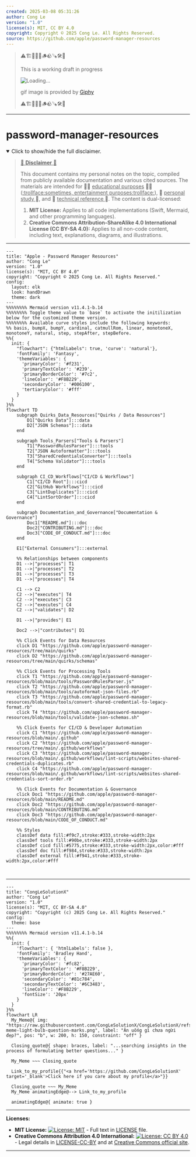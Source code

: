 ```yaml
---
created: 2025-03-08 05:31:26
author: Cong Le
version: "1.0"
license(s): MIT, CC BY 4.0
copyright: Copyright © 2025 Cong Le. All Rights Reserved.
source: https://github.com/apple/password-manager-resources
---
```


> ⚠️🏗️🚧🦺🧱🪵🪨🪚🛠️👷
> 
> This is a working draft in progress
> 
> ![Loading...](https://media3.giphy.com/media/v1.Y2lkPTc5MGI3NjExMTZ6OHF4bjJka2I4Z3QzbWlpNTU1cWkwbTc4YmdkYjk4ZjVhc2xsciZlcD12MV9pbnRlcm5hbF9naWZfYnlfaWQmY3Q9Zw/imjTC8KaAB1HW/giphy.gif)
> 
> gif image is provided by [Giphy](https://giphy.com)
> 
> ⚠️🏗️🚧🦺🧱🪵🪨🪚🛠️👷

----

# password-manager-resources
<details open>
<summary>Click to show/hide the full disclaimer.</summary>
   
> <ins>📢 **Disclaimer** 🚨</ins>
>
> This document contains my personal notes on the topic,
> compiled from publicly available documentation and various cited sources.
> The materials are intended for 👨‍🎓 <ins>educational purposes</ins> 👨‍🎓 (<ins>:trollface:sometimes, entertainment purposes:trollface:</ins>), 📖 <ins> personal study </ins> 📖, and 🔖 <ins> technical reference </ins> 🔖.
> The content is dual-licensed:
> 1. **MIT License:** Applies to all code implementations (Swift, Mermaid, and other programming languages).
> 2. **Creative Commons Attribution-ShareAlike 4.0 International License (CC BY-SA 4.0):** Applies to all non-code content, including text, explanations, diagrams, and illustrations.

</details>


---

```mermaid
---
title: "Apple - Password Manager Resources"
author: "Cong Le"
version: "1.0"
license(s): "MIT, CC BY 4.0"
copyright: "Copyright © 2025 Cong Le. All Rights Reserved."
config:
  layout: elk
  look: handDrawn
  theme: dark
---
%%%%%%%% Mermaid version v11.4.1-b.14
%%%%%%%% Toggle theme value to `base` to activate the initilization below for the customized theme version.
%%%%%%%% Available curve styles include the following keywords:
%% basis, bumpX, bumpY, cardinal, catmullRom, linear, monotoneX, monotoneY, natural, step, stepAfter, stepBefore.
%%{
  init: {
    "flowchart": {"htmlLabels": true, 'curve': 'natural'},
    'fontFamily': 'Fantasy',
    'themeVariables': {
      'primaryColor': '#f231',
      'primaryTextColor': '#239',
      'primaryBorderColor': '#7c2',
      'lineColor': '#F8B229',
      'secondaryColor': '#006100',
      'tertiaryColor': '#fff'
    }
  }
}%%
flowchart TD
    subgraph Quirks_Data_Resources["Quirks / Data Resources"]
        D1["Quirks Data"]:::data
        D2["JSON Schemas"]:::data
    end

    subgraph Tools_Parsers["Tools & Parsers"]
        T1["PasswordRulesParser"]:::tools
        T2["JSON Autoformatter"]:::tools
        T3["SharedCredentialsConverter"]:::tools
        T4["Schema Validator"]:::tools
    end

    subgraph CI_CD_Workflows["CI/CD & Workflows"]
        C1["CI/CD Root"]:::cicd
        C2["GitHub Workflows"]:::cicd
        C3["LintDuplicates"]:::cicd
        C4["LintSortOrder"]:::cicd
    end

    subgraph Documentation_and_Governance["Documentation & Governance"]
        Doc1["README.md"]:::doc
        Doc2["CONTRIBUTING.md"]:::doc
        Doc3["CODE_OF_CONDUCT.md"]:::doc
    end

    E1["External Consumers"]:::external

    %% Relationships between components
    D1 -->|"processes"| T1
    D1 -->|"processes"| T2
    D1 -->|"processes"| T3
    D1 -->|"processes"| T4

    C1 --> C2
    C2 -->|"executes"| T4
    C2 -->|"executes"| C3
    C2 -->|"executes"| C4
    C2 -->|"validates"| D2

    D1 -->|"provides"| E1

    Doc2 -->|"contributes"| D1

    %% Click Events for Data Resources
    click D1 "https://github.com/apple/password-manager-resources/tree/main/quirks"
    click D2 "https://github.com/apple/password-manager-resources/tree/main/quirks/schemas"

    %% Click Events for Processing Tools
    click T1 "https://github.com/apple/password-manager-resources/blob/main/tools/PasswordRulesParser.js"
    click T2 "https://github.com/apple/password-manager-resources/blob/main/tools/autoformat-json-files.rb"
    click T3 "https://github.com/apple/password-manager-resources/blob/main/tools/convert-shared-credential-to-legacy-format.rb"
    click T4 "https://github.com/apple/password-manager-resources/blob/main/tools/validate-json-schemas.sh"

    %% Click Events for CI/CD & Developer Automation
    click C1 "https://github.com/apple/password-manager-resources/blob/main/.github"
    click C2 "https://github.com/apple/password-manager-resources/tree/main/.github/workflows"
    click C3 "https://github.com/apple/password-manager-resources/blob/main/.github/workflows/lint-scripts/websites-shared-credentials-duplicates.rb"
    click C4 "https://github.com/apple/password-manager-resources/blob/main/.github/workflows/lint-scripts/websites-shared-credentials-sort-order.rb"

    %% Click Events for Documentation & Governance
    click Doc1 "https://github.com/apple/password-manager-resources/blob/main/README.md"
    click Doc2 "https://github.com/apple/password-manager-resources/blob/main/CONTRIBUTING.md"
    click Doc3 "https://github.com/apple/password-manager-resources/blob/main/CODE_OF_CONDUCT.md"

    %% Styles
    classDef data fill:#f9c7,stroke:#333,stroke-width:2px
    classDef tools fill:#90be,stroke:#333,stroke-width:2px
    classDef cicd fill:#5775,stroke:#333,stroke-width:2px,color:#fff
    classDef doc fill:#f984,stroke:#333,stroke-width:2px
    classDef external fill:#f941,stroke:#333,stroke-width:2px,color:#fff



```


---

<!-- 
```mermaid
%% Current Mermaid version
info
```  -->


```mermaid
---
title: "CongLeSolutionX"
author: "Cong Le"
version: "1.0"
license(s): "MIT, CC BY-SA 4.0"
copyright: "Copyright (c) 2025 Cong Le. All Rights Reserved."
config:
  theme: base
---
%%%%%%%% Mermaid version v11.4.1-b.14
%%{
  init: {
    'flowchart': { 'htmlLabels': false },
    'fontFamily': 'Bradley Hand',
    'themeVariables': {
      'primaryColor': '#fc82',
      'primaryTextColor': '#F8B229',
      'primaryBorderColor': '#27AE60',
      'secondaryColor': '#81c784',
      'secondaryTextColor': '#6C3483',
      'lineColor': '#F8B229',
      'fontSize': '20px'
    }
  }
}%%
flowchart LR
  My_Meme@{ img: "https://raw.githubusercontent.com/CongLeSolutionX/CongLeSolutionX/refs/heads/main/assets/images/My-meme-light-bulb-question-marks.png", label: "Ăn uống gì chưa ngừi đẹp?", pos: "b", w: 200, h: 150, constraint: "off" }

  Closing_quote@{ shape: braces, label: "...searching insights in the process of formulating better questions..." }
    
  My_Meme ~~~ Closing_quote
    
  Link_to_my_profile{{"<a href='https://github.com/CongLeSolutionX' target='_blank'>Click here if you care about my profile</a>"}}

  Closing_quote ~~~ My_Meme
  My_Meme animatingEdge@--> Link_to_my_profile
  
  animatingEdge@{ animate: true }

```



---
**Licenses:**

- **MIT License:**  [![License: MIT](https://img.shields.io/badge/License-MIT-yellow.svg)](LICENSE) - Full text in [LICENSE](LICENSE) file.
- **Creative Commons Attribution 4.0 International:** [![License: CC BY 4.0](https://licensebuttons.net/l/by/4.0/88x31.png)](LICENSE-CC-BY) - Legal details in [LICENSE-CC-BY](LICENSE-CC-BY) and at [Creative Commons official site](http://creativecommons.org/licenses/by/4.0/).

---
